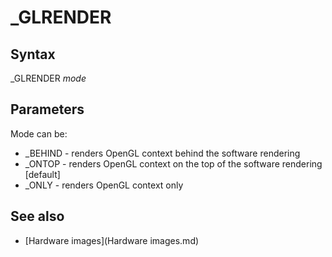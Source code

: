 # _GLRENDER

  

## Syntax

_GLRENDER *mode*
  

## Parameters

Mode can be:

* _BEHIND - renders OpenGL context behind the software rendering
* _ONTOP - renders OpenGL context on the top of the software rendering [default]
* _ONLY - renders OpenGL context only

  

## See also

* [Hardware images](Hardware images.md)

  
